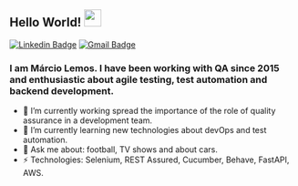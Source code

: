## Hello World! <img src="https://raw.githubusercontent.com/iampavangandhi/iampavangandhi/master/gifs/Hi.gif" width="30px"></h2>
[![Linkedin Badge](https://img.shields.io/badge/-Márcio_Lemos-blue?style=flat-square&logo=Linkedin&logoColor=white&link=https://www.linkedin.com/in/márcio-lemos//)](https://www.linkedin.com/in/márcio-lemos/) [![Gmail Badge](https://img.shields.io/badge/-contato.marciovrl@gmail.com-c14438?style=flat-square&logo=Gmail&logoColor=white&link=mailto:contato.marciovrl@gmail.com)](mailto:contato.marciovrl@gmail.com)

### I am Márcio Lemos. I have been working with QA since 2015 and enthusiastic about agile testing, test automation and backend development.

- 🔭 I’m currently working spread the importance of the role of quality assurance in a development team. 
- 🌱 I’m currently learning new technologies about devOps and test automation.
- 💬 Ask me about: football, TV shows and about cars.
-  ⚡ Technologies: Selenium, REST Assured, Cucumber, Behave, FastAPI, AWS.
